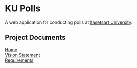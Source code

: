 # KU Polls

A web application for conducting polls at [Kasetsart University](https://www.ku.ac.th).

## Project Documents

[Home](../../wiki/Home)  
[Vision Statement](../../wiki/Vision%20Statement)  
[Requirements](../../wiki/Requirements)
